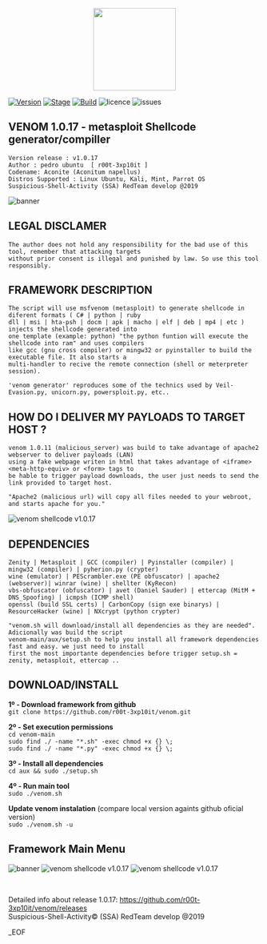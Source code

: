 <p align="center">
  <a href="https://github.com/r00t-3xp10it//github-readme-stats">
    <img
      align="center"
      height="165"
      src="https://github-readme-stats.vercel.app/api?username=r00t-3xp10it&count_private=true&show_icons=true&custom_title=Github%20Status&hide=issues&theme=radical"
    />
  </a>
</p>

[![Version](https://img.shields.io/badge/VENOM-1.0.17-brightgreen.svg?maxAge=259200)]()
[![Stage](https://img.shields.io/badge/Release-Stable-brightgreen.svg)]()
[![Build](https://img.shields.io/badge/Supported_OS-Linux-orange.svg)]()
![licence](https://img.shields.io/badge/license-GPLv3-brightgreen.svg)
![issues](https://img.shields.io/badge/codeclimate/issues/r00t-3xp10it/venom-orange.svg)




## VENOM 1.0.17 - metasploit Shellcode generator/compiller
    Version release : v1.0.17
    Author : pedro ubuntu  [ r00t-3xp10it ]
    Codename: Aconite (Aconitum napellus)
    Distros Supported : Linux Ubuntu, Kali, Mint, Parrot OS
    Suspicious-Shell-Activity (SSA) RedTeam develop @2019

![banner](https://user-images.githubusercontent.com/23490060/71019038-8cd1fa80-20f1-11ea-9cb3-795020d24481.png)


## LEGAL DISCLAMER
    The author does not hold any responsibility for the bad use of this tool, remember that attacking targets
    without prior consent is illegal and punished by law. So use this tool responsibly.



## FRAMEWORK DESCRIPTION
    The script will use msfvenom (metasploit) to generate shellcode in diferent formats ( C# | python | ruby
    dll | msi | hta-psh | docm | apk | macho | elf | deb | mp4 | etc ) injects the shellcode generated into
    one template (example: python) "the python funtion will execute the shellcode into ram" and uses compilers
    like gcc (gnu cross compiler) or mingw32 or pyinstaller to build the executable file. It also starts a
    multi-handler to recive the remote connection (shell or meterpreter session).

    'venom generator' reproduces some of the technics used by Veil-Evasion.py, unicorn.py, powersploit.py, etc..


## HOW DO I DELIVER MY PAYLOADS TO TARGET HOST ?
    venom 1.0.11 (malicious_server) was build to take advantage of apache2 webserver to deliver payloads (LAN)
    using a fake webpage writen in html that takes advantage of <iframe> <meta-http-equiv> or <form> tags to
    be hable to trigger payload downloads, the user just needs to send the link provided to target host.

    "Apache2 (malicious url) will copy all files needed to your webroot, and starts apache for you."

![venom shellcode v1.0.17](http://i.cubeupload.com/nvmSq3.png)


## DEPENDENCIES
    Zenity | Metasploit | GCC (compiler) | Pyinstaller (compiler) | mingw32 (compiler) | pyherion.py (crypter)
    wine (emulator) | PEScrambler.exe (PE obfuscator) | apache2 (webserver)| winrar (wine) | shellter (KyRecon)
    vbs-obfuscator (obfuscator) | avet (Daniel Sauder) | ettercap (MitM + DNS_Spoofing) | icmpsh (ICMP shell)
    openssl (build SSL certs) | CarbonCopy (sign exe binarys) | ResourceHacker (wine) | NXcrypt (python crypter)

    "venom.sh will download/install all dependencies as they are needed". Adicionally was build the script
    venom-main/aux/setup.sh to help you install all framework dependencies fast and easy. we just need to install
    first the most importante dependencies before trigger setup.sh = zenity, metasploit, ettercap ..


## DOWNLOAD/INSTALL

**1º - Download framework from github**<br />
`git clone https://github.com/r00t-3xp10it/venom.git`

**2º - Set execution permissions**<br />
`cd venom-main`<br />
`sudo find ./ -name "*.sh" -exec chmod +x {} \;`<br />
`sudo find ./ -name "*.py" -exec chmod +x {} \;`<br />

**3º - Install all dependencies**<br />
`cd aux && sudo ./setup.sh`

**4º - Run main tool**<br />
`sudo ./venom.sh`

**Update venom instalation** (compare local version againts github oficial version)<br />
`sudo ./venom.sh -u`


## Framework Main Menu
![banner](https://user-images.githubusercontent.com/23490060/71019038-8cd1fa80-20f1-11ea-9cb3-795020d24481.png)
![venom shellcode v1.0.17](http://i.cubeupload.com/cVldOV.png)
![venom shellcode v1.0.17](http://i.cubeupload.com/lluvPu.png)



<br />

Detailed info about release 1.0.17: https://github.com/r00t-3xp10it/venom/releases<br />
Suspicious-Shell-Activity© (SSA) RedTeam develop @2019

_EOF





